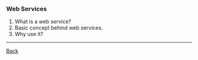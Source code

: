 ### Web Services 

1. What is a web service?
1. Basic concept behind web services.
1. Why use it?

<hr/>

[Back](../../tree/master)

